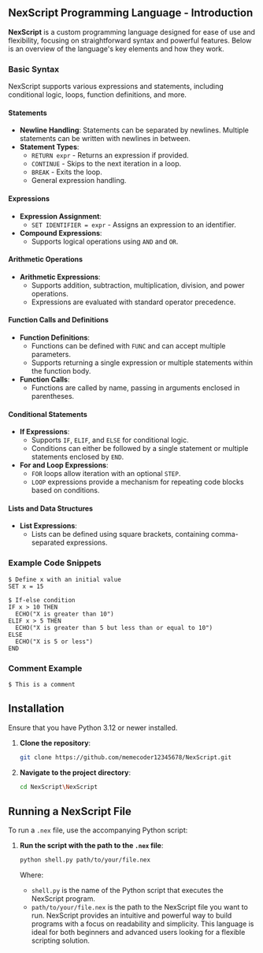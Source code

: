 ## NexScript Programming Language - Introduction

**NexScript** is a custom programming language designed for ease of use and flexibility, focusing on straightforward syntax and powerful features. Below is an overview of the language's key elements and how they work.

### Basic Syntax

NexScript supports various expressions and statements, including conditional logic, loops, function definitions, and more.

#### Statements
- **Newline Handling**: Statements can be separated by newlines. Multiple statements can be written with newlines in between.
- **Statement Types**: 
  - `RETURN expr` - Returns an expression if provided.
  - `CONTINUE` - Skips to the next iteration in a loop.
  - `BREAK` - Exits the loop.
  - General expression handling.

#### Expressions
- **Expression Assignment**: 
  - `SET IDENTIFIER = expr` - Assigns an expression to an identifier.
- **Compound Expressions**: 
  - Supports logical operations using `AND` and `OR`.

#### Arithmetic Operations
- **Arithmetic Expressions**: 
  - Supports addition, subtraction, multiplication, division, and power operations.
  - Expressions are evaluated with standard operator precedence.

#### Function Calls and Definitions
- **Function Definitions**: 
  - Functions can be defined with `FUNC` and can accept multiple parameters.
  - Supports returning a single expression or multiple statements within the function body.
- **Function Calls**: 
  - Functions are called by name, passing in arguments enclosed in parentheses.

#### Conditional Statements
- **If Expressions**: 
  - Supports `IF`, `ELIF`, and `ELSE` for conditional logic.
  - Conditions can either be followed by a single statement or multiple statements enclosed by `END`.
- **For and Loop Expressions**: 
  - `FOR` loops allow iteration with an optional `STEP`.
  - `LOOP` expressions provide a mechanism for repeating code blocks based on conditions.

#### Lists and Data Structures
- **List Expressions**: 
  - Lists can be defined using square brackets, containing comma-separated expressions.

### Example Code Snippets

```nexscript
$ Define x with an initial value
SET x = 15

$ If-else condition
IF x > 10 THEN
  ECHO("X is greater than 10")
ELIF x > 5 THEN
  ECHO("X is greater than 5 but less than or equal to 10")
ELSE
  ECHO("X is 5 or less")
END
```
### Comment Example

```nexscript
$ This is a comment
```

## Installation

Ensure that you have Python 3.12 or newer installed.

1. **Clone the repository**:
    ```sh
    git clone https://github.com/memecoder12345678/NexScript.git
    ```

2. **Navigate to the project directory**:
    ```sh
    cd NexScript\NexScript
    ```
## Running a NexScript File

To run a `.nex` file, use the accompanying Python script:

1. **Run the script with the path to the `.nex` file**:
    ```sh
    python shell.py path/to/your/file.nex
    ```

    Where:
    - `shell.py` is the name of the Python script that executes the NexScript program.
    - `path/to/your/file.nex` is the path to the NexScript file you want to run.
NexScript provides an intuitive and powerful way to build programs with a focus on readability and simplicity. This language is ideal for both beginners and advanced users looking for a flexible scripting solution.
